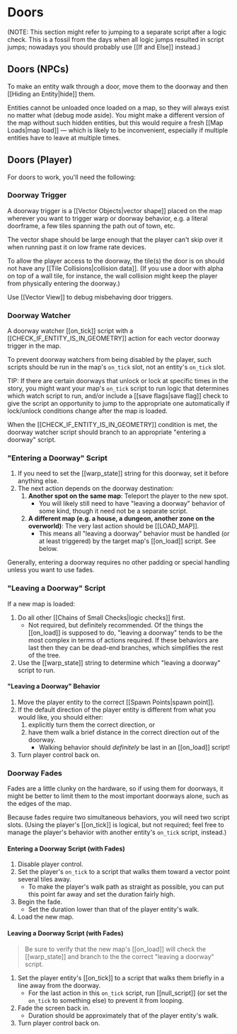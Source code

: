 # Doors

(NOTE: This section might refer to jumping to a separate script after a logic check. This is a fossil from the days when all logic jumps resulted in script jumps; nowadays you should probably use [[If and Else]] instead.)

## Doors (NPCs)

To make an entity walk through a door, move them to the doorway and then [[Hiding an Entity|hide]] them.

Entities cannot be unloaded once loaded on a map, so they will always exist no matter what (debug mode aside). You might make a different version of the map without such hidden entities, but this would require a fresh [[Map Loads|map load]] — which is likely to be inconvenient, especially if multiple entities have to leave at multiple times.

## Doors (Player)

For doors to work, you'll need the following:

### Doorway Trigger

A doorway trigger is a [[Vector Objects|vector shape]] placed on the map wherever you want to trigger warp or doorway behavior, e.g. a literal doorframe, a few tiles spanning the path out of town, etc.

The vector shape should be large enough that the player can't skip over it when running past it on low frame rate devices.

To allow the player access to the doorway, the tile(s) the door is on should not have any [[Tile Collisions|collision data]]. (If you use a door with alpha on top of a wall tile, for instance, the wall collision might keep the player from physically entering the doorway.)

Use [[Vector View]] to debug misbehaving door triggers.

### Doorway Watcher

A doorway watcher [[on_tick]] script with a [[CHECK_IF_ENTITY_IS_IN_GEOMETRY]] action for each vector doorway trigger in the map.

To prevent doorway watchers from being disabled by the player, such scripts should be run in the map's `on_tick` slot, not an entity's `on_tick` slot.

TIP: If there are certain doorways that unlock or lock at specific times in the story, you might want your map's `on_tick` script to run logic that determines which watch script to run, and/or include a [[save flags|save flag]] check to give the script an opportunity to jump to the appropriate one automatically if lock/unlock conditions change after the map is loaded.

When the [[CHECK_IF_ENTITY_IS_IN_GEOMETRY]] condition is met, the doorway watcher script should branch to an appropriate "entering a doorway" script.

### "Entering a Doorway" Script

1. If you need to set the [[warp_state]] string for this doorway, set it before anything else.
2. The next action depends on the doorway destination:
	1. **Another spot on the same map**: Teleport the player to the new spot.
		- You will likely still need to have "leaving a doorway" behavior of some kind, though it need not be a separate script.
	2. **A different map (e.g. a house, a dungeon, another zone on the overworld)**: The very last action should be [[LOAD_MAP]].
		- This means all "leaving a doorway" behavior must be handled (or at least triggered) by the target map's [[on_load]] script. See below.

Generally, entering a doorway requires no other padding or special handling unless you want to use fades.

### "Leaving a Doorway" Script

If a new map is loaded:
1. Do all other [[Chains of Small Checks|logic checks]] first.
	- Not required, but definitely recommended. Of the things the [[on_load]] is supposed to do, "leaving a doorway" tends to be the most complex in terms of actions required. If these behaviors are last then they can be dead-end branches, which simplifies the rest of the tree.
2. Use the [[warp_state]] string to determine which "leaving a doorway" script to run.

#### "Leaving a Doorway" Behavior

1. Move the player entity to the correct [[Spawn Points|spawn point]].
2. If the default direction of the player entity is different from what you would like, you should either:
	1. explicitly turn them the correct direction, or
	2. have them walk a brief distance in the correct direction out of the doorway.
		- Walking behavior should *definitely* be last in an [[on_load]] script!
3. Turn player control back on.

### Doorway Fades

Fades are a little clunky on the hardware, so if using them for doorways, it might be better to limit them to the most important doorways alone, such as the edges of the map.

Because fades require two simultaneous behaviors, you will need two script slots. (Using the player's [[on_tick]] is logical, but not required; feel free to manage the player's behavior with another entity's `on_tick` script, instead.)

#### Entering a Doorway Script (with Fades)

1. Disable player control.
2. Set the player's `on_tick` to a script that walks them toward a vector point several tiles away.
	- To make the player's walk path as straight as possible, you can put this point far away and set the duration fairly high.
3. Begin the fade.
	- Set the duration lower than that of the player entity's walk.
4. Load the new map.

#### Leaving a Doorway Script (with Fades)

> Be sure to verify that the new map's [[on_load]] will check the [[warp_state]] and branch to the the correct "leaving a doorway" script.

1. Set the player entity's [[on_tick]] to a script that walks them briefly in a line away from the doorway.
	- For the last action in this `on_tick` script, run [[null_script]] (or set the `on_tick` to something else) to prevent it from looping.
2. Fade the screen back in.
	- Duration should be approximately that of the player entity's walk.
3. Turn player control back on.
